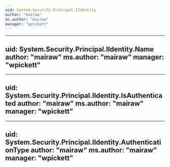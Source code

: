 ```yaml
---
uid: System.Security.Principal.IIdentity
author: "mairaw"
ms.author: "mairaw"
manager: "wpickett"
---
```


---
uid: System.Security.Principal.IIdentity.Name
author: "mairaw"
ms.author: "mairaw"
manager: "wpickett"
---

---
uid: System.Security.Principal.IIdentity.IsAuthenticated
author: "mairaw"
ms.author: "mairaw"
manager: "wpickett"
---

---
uid: System.Security.Principal.IIdentity.AuthenticationType
author: "mairaw"
ms.author: "mairaw"
manager: "wpickett"
---

